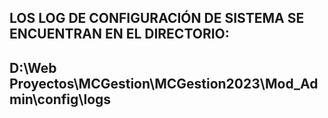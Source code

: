 ## LOS LOG DE CONFIGURACIÓN DE SISTEMA SE ENCUENTRAN EN EL DIRECTORIO:
## D:\Web Proyectos\MCGestion\MCGestion2023\Mod_Admin\config\logs